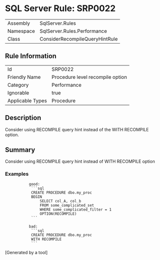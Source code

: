 # SQL Server Rule: SRP0022
  
|    |    |
|----|----|
| Assembly | SqlServer.Rules |
| Namespace | SqlServer.Rules.Performance |
| Class | ConsiderRecompileQueryHintRule |
  
## Rule Information
  
|    |    |
|----|----|
| Id | SRP0022 |
| Friendly Name | Procedure level recompile option |
| Category | Performance |
| Ignorable | true |
| Applicable Types | Procedure  |
  
## Description
  
Consider using RECOMPILE query hint instead of the WITH RECOMPILE option.
  
## Summary
  
Consider using <c>RECOMPILE</c> query hint instead of <c>WITH RECOMPILE</c> option 
  
### Examples
  

               good:
                ```sql
                CREATE PROCEDURE dbo.my_proc
                BEGIN
                    SELECT col_A, col_b 
                    FROM some_complicated_set 
                    WHERE some_complicated_filter = 1 
                    OPTION(RECOMPILE)
                ```
            
               bad:
                ```sql
                CREATE PROCEDURE dbo.my_proc
                WITH RECOMPILE
                ```
              
[Generated by a tool]
